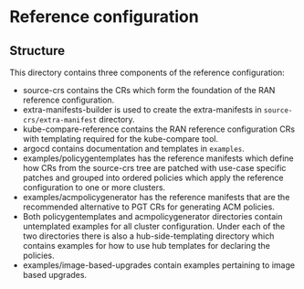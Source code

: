 # Reference configuration

## Structure
This directory contains three components of the reference configuration:
 - source-crs contains the CRs which form the foundation of
   the RAN reference configuration.
 - extra-manifests-builder is used to create the extra-manifests in `source-crs/extra-manifest` directory.
 - kube-compare-reference contains the RAN reference configuration CRs with templating required for the kube-compare tool.
 - argocd contains documentation and templates in `examples`.
 - examples/policygentemplates has the reference manifests which define how CRs from the
   source-crs tree are patched with use-case specific patches and grouped into ordered policies which apply the reference configuration to one or more clusters.
 - examples/acmpolicygenerator has the reference manifests that are the recommended alternative to PGT CRs for generating ACM policies.
 - Both policygentemplates and acmpolicygenerator directories contain untemplated examples for all cluster configuration. Under each of the two directories there is also a hub-side-templating directory which contains examples for how to use hub templates for declaring the policies.
 - examples/image-based-upgrades contain examples pertaining to image based upgrades.